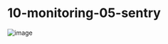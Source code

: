 # 10-monitoring-05-sentry

![image](https://user-images.githubusercontent.com/67621467/134803944-4a7fbed2-8d04-42b3-9a2e-3985eb284beb.png)
